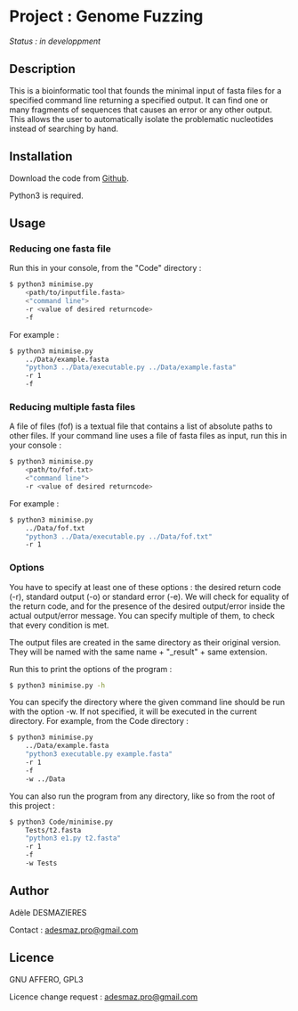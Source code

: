 # Project : Genome Fuzzing

*Status : in developpment*

## Description

This is a bioinformatic tool that founds the minimal input of fasta files for a specified command line returning a specified output. It can find one or many fragments of sequences that causes an error or any other output. This allows the user to automatically isolate the problematic nucleotides instead of searching by hand. 

## Installation

Download the code from [Github](https://github.com/Adele-Desmazieres/Pasteur-Genome-Fuzzing). 

Python3 is required. 

## Usage

### Reducing one fasta file

Run this in your console, from the "Code" directory : 

```sh
$ python3 minimise.py 
    <path/to/inputfile.fasta> 
    <"command line"> 
    -r <value of desired returncode>
    -f
```

For example : 
```sh
$ python3 minimise.py 
    ../Data/example.fasta 
    "python3 ../Data/executable.py ../Data/example.fasta" 
    -r 1
    -f
```

### Reducing multiple fasta files

A file of files (fof) is a textual file that contains a list of absolute paths to other files. 
If your command line uses a file of fasta files as input, run this in your console :

```sh
$ python3 minimise.py 
    <path/to/fof.txt> 
    <"command line"> 
    -r <value of desired returncode>
```

For example : 
```sh
$ python3 minimise.py 
    ../Data/fof.txt 
    "python3 ../Data/executable.py ../Data/fof.txt" 
    -r 1
```

### Options

You have to specify at least one of these options : the desired return code (-r), standard output (-o) or standard error (-e). We will check for equality of the return code, and for the presence of the desired output/error inside the actual output/error message. You can specify multiple of them, to check that every condition is met. 

The output files are created in the same directory as their original version. They will be named with the same name + "_result" + same extension. 

Run this to print the options of the program :
```sh
$ python3 minimise.py -h
```

You can specify the directory where the given command line should be run with the option -w. If not specified, it will be executed in the current directory. For example, from the Code directory :
```sh
$ python3 minimise.py 
    ../Data/example.fasta 
    "python3 executable.py example.fasta" 
    -r 1
    -f
    -w ../Data 
```

You can also run the program from any directory, like so from the root of this project :
```sh
$ python3 Code/minimise.py
    Tests/t2.fasta 
    "python3 e1.py t2.fasta" 
    -r 1
    -f
    -w Tests
```


## Author

Adèle DESMAZIERES

Contact : adesmaz.pro@gmail.com

## Licence

GNU AFFERO, GPL3

Licence change request : adesmaz.pro@gmail.com
